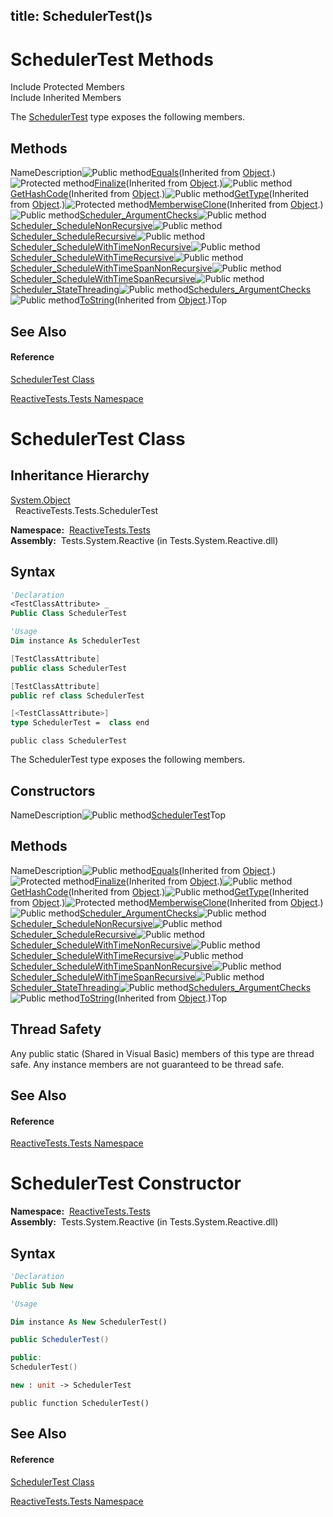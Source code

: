 title: SchedulerTest()s
---
# SchedulerTest Methods

Include Protected Members  
Include Inherited Members

The [SchedulerTest](SchedulerTest/SchedulerTest) type exposes the following members.

## Methods

NameDescription![Public method](https://reactiveui.net/assets/img/Hh303103.pubmethod(en-us,VS.103).gif "Public method")[Equals](https://msdn.microsoft.com/en-us/library/m:system.object.equals(system.object)(v=VS.103))(Inherited from [Object](https://msdn.microsoft.com/en-us/library/e5kfa45b).)![Protected method](https://reactiveui.net/assets/img/Hh303103.protmethod(en-us,VS.103).gif "Protected method")[Finalize](https://msdn.microsoft.com/en-us/library/4k87zsw7)(Inherited from [Object](https://msdn.microsoft.com/en-us/library/e5kfa45b).)![Public method](https://reactiveui.net/assets/img/Hh303103.pubmethod(en-us,VS.103).gif "Public method")[GetHashCode](https://msdn.microsoft.com/en-us/library/zdee4b3y)(Inherited from [Object](https://msdn.microsoft.com/en-us/library/e5kfa45b).)![Public method](https://reactiveui.net/assets/img/Hh303103.pubmethod(en-us,VS.103).gif "Public method")[GetType](https://msdn.microsoft.com/en-us/library/dfwy45w9)(Inherited from [Object](https://msdn.microsoft.com/en-us/library/e5kfa45b).)![Protected method](https://reactiveui.net/assets/img/Hh303103.protmethod(en-us,VS.103).gif "Protected method")[MemberwiseClone](https://msdn.microsoft.com/en-us/library/57ctke0a)(Inherited from [Object](https://msdn.microsoft.com/en-us/library/e5kfa45b).)![Public method](https://reactiveui.net/assets/img/Hh303103.pubmethod(en-us,VS.103).gif "Public method")[Scheduler\_ArgumentChecks](Scheduler/SchedulerTest.Scheduler_ArgumentChecks)![Public method](https://reactiveui.net/assets/img/Hh303103.pubmethod(en-us,VS.103).gif "Public method")[Scheduler\_ScheduleNonRecursive](Scheduler/SchedulerTest.Scheduler_ScheduleNonRecursive)![Public method](https://reactiveui.net/assets/img/Hh303103.pubmethod(en-us,VS.103).gif "Public method")[Scheduler\_ScheduleRecursive](Scheduler/SchedulerTest.Scheduler_ScheduleRecursive)![Public method](https://reactiveui.net/assets/img/Hh303103.pubmethod(en-us,VS.103).gif "Public method")[Scheduler\_ScheduleWithTimeNonRecursive](Scheduler/SchedulerTest.Scheduler_ScheduleWithTimeNonRecursive)![Public method](https://reactiveui.net/assets/img/Hh303103.pubmethod(en-us,VS.103).gif "Public method")[Scheduler\_ScheduleWithTimeRecursive](Scheduler/SchedulerTest.Scheduler_ScheduleWithTimeRecursive)![Public method](https://reactiveui.net/assets/img/Hh303103.pubmethod(en-us,VS.103).gif "Public method")[Scheduler\_ScheduleWithTimeSpanNonRecursive](Scheduler/SchedulerTest.Scheduler_ScheduleWithTimeSpanNonRecursive)![Public method](https://reactiveui.net/assets/img/Hh303103.pubmethod(en-us,VS.103).gif "Public method")[Scheduler\_ScheduleWithTimeSpanRecursive](Scheduler/SchedulerTest.Scheduler_ScheduleWithTimeSpanRecursive)![Public method](https://reactiveui.net/assets/img/Hh303103.pubmethod(en-us,VS.103).gif "Public method")[Scheduler\_StateThreading](Scheduler/SchedulerTest.Scheduler_StateThreading)![Public method](https://reactiveui.net/assets/img/Hh303103.pubmethod(en-us,VS.103).gif "Public method")[Schedulers\_ArgumentChecks](Schedulers/SchedulerTest.Schedulers_ArgumentChecks)![Public method](https://reactiveui.net/assets/img/Hh303103.pubmethod(en-us,VS.103).gif "Public method")[ToString](https://msdn.microsoft.com/en-us/library/7bxwbwt2)(Inherited from [Object](https://msdn.microsoft.com/en-us/library/e5kfa45b).)Top

## See Also

#### Reference

[SchedulerTest Class](SchedulerTest/SchedulerTest)

[ReactiveTests.Tests Namespace](ReactiveTests.Tests/ReactiveTests.Tests)

# SchedulerTest Class

## Inheritance Hierarchy

[System.Object](https://msdn.microsoft.com/en-us/library/e5kfa45b)  
  ReactiveTests.Tests.SchedulerTest

**Namespace:**  [ReactiveTests.Tests](ReactiveTests.Tests/ReactiveTests.Tests)  
**Assembly:**  Tests.System.Reactive (in Tests.System.Reactive.dll)

## Syntax

```vb
'Declaration
<TestClassAttribute> _
Public Class SchedulerTest
```

```vb
'Usage
Dim instance As SchedulerTest
```

```csharp
[TestClassAttribute]
public class SchedulerTest
```

```c++
[TestClassAttribute]
public ref class SchedulerTest
```

```fsharp
[<TestClassAttribute>]
type SchedulerTest =  class end
```

```jscript
public class SchedulerTest
```

The SchedulerTest type exposes the following members.

## Constructors

NameDescription![Public method](https://reactiveui.net/assets/img/Hh303103.pubmethod(en-us,VS.103).gif "Public method")[SchedulerTest](SchedulerTest/SchedulerTest)Top

## Methods

NameDescription![Public method](https://reactiveui.net/assets/img/Hh303103.pubmethod(en-us,VS.103).gif "Public method")[Equals](https://msdn.microsoft.com/en-us/library/m:system.object.equals(system.object)(v=VS.103))(Inherited from [Object](https://msdn.microsoft.com/en-us/library/e5kfa45b).)![Protected method](https://reactiveui.net/assets/img/Hh303103.protmethod(en-us,VS.103).gif "Protected method")[Finalize](https://msdn.microsoft.com/en-us/library/4k87zsw7)(Inherited from [Object](https://msdn.microsoft.com/en-us/library/e5kfa45b).)![Public method](https://reactiveui.net/assets/img/Hh303103.pubmethod(en-us,VS.103).gif "Public method")[GetHashCode](https://msdn.microsoft.com/en-us/library/zdee4b3y)(Inherited from [Object](https://msdn.microsoft.com/en-us/library/e5kfa45b).)![Public method](https://reactiveui.net/assets/img/Hh303103.pubmethod(en-us,VS.103).gif "Public method")[GetType](https://msdn.microsoft.com/en-us/library/dfwy45w9)(Inherited from [Object](https://msdn.microsoft.com/en-us/library/e5kfa45b).)![Protected method](https://reactiveui.net/assets/img/Hh303103.protmethod(en-us,VS.103).gif "Protected method")[MemberwiseClone](https://msdn.microsoft.com/en-us/library/57ctke0a)(Inherited from [Object](https://msdn.microsoft.com/en-us/library/e5kfa45b).)![Public method](https://reactiveui.net/assets/img/Hh303103.pubmethod(en-us,VS.103).gif "Public method")[Scheduler\_ArgumentChecks](Scheduler/SchedulerTest.Scheduler_ArgumentChecks)![Public method](https://reactiveui.net/assets/img/Hh303103.pubmethod(en-us,VS.103).gif "Public method")[Scheduler\_ScheduleNonRecursive](Scheduler/SchedulerTest.Scheduler_ScheduleNonRecursive)![Public method](https://reactiveui.net/assets/img/Hh303103.pubmethod(en-us,VS.103).gif "Public method")[Scheduler\_ScheduleRecursive](Scheduler/SchedulerTest.Scheduler_ScheduleRecursive)![Public method](https://reactiveui.net/assets/img/Hh303103.pubmethod(en-us,VS.103).gif "Public method")[Scheduler\_ScheduleWithTimeNonRecursive](Scheduler/SchedulerTest.Scheduler_ScheduleWithTimeNonRecursive)![Public method](https://reactiveui.net/assets/img/Hh303103.pubmethod(en-us,VS.103).gif "Public method")[Scheduler\_ScheduleWithTimeRecursive](Scheduler/SchedulerTest.Scheduler_ScheduleWithTimeRecursive)![Public method](https://reactiveui.net/assets/img/Hh303103.pubmethod(en-us,VS.103).gif "Public method")[Scheduler\_ScheduleWithTimeSpanNonRecursive](Scheduler/SchedulerTest.Scheduler_ScheduleWithTimeSpanNonRecursive)![Public method](https://reactiveui.net/assets/img/Hh303103.pubmethod(en-us,VS.103).gif "Public method")[Scheduler\_ScheduleWithTimeSpanRecursive](Scheduler/SchedulerTest.Scheduler_ScheduleWithTimeSpanRecursive)![Public method](https://reactiveui.net/assets/img/Hh303103.pubmethod(en-us,VS.103).gif "Public method")[Scheduler\_StateThreading](Scheduler/SchedulerTest.Scheduler_StateThreading)![Public method](https://reactiveui.net/assets/img/Hh303103.pubmethod(en-us,VS.103).gif "Public method")[Schedulers\_ArgumentChecks](Schedulers/SchedulerTest.Schedulers_ArgumentChecks)![Public method](https://reactiveui.net/assets/img/Hh303103.pubmethod(en-us,VS.103).gif "Public method")[ToString](https://msdn.microsoft.com/en-us/library/7bxwbwt2)(Inherited from [Object](https://msdn.microsoft.com/en-us/library/e5kfa45b).)Top

## Thread Safety

Any public static (Shared in Visual Basic) members of this type are thread safe. Any instance members are not guaranteed to be thread safe.

## See Also

#### Reference

[ReactiveTests.Tests Namespace](ReactiveTests.Tests/ReactiveTests.Tests)

# SchedulerTest Constructor

**Namespace:**  [ReactiveTests.Tests](ReactiveTests.Tests/ReactiveTests.Tests)  
**Assembly:**  Tests.System.Reactive (in Tests.System.Reactive.dll)

## Syntax

```vb
'Declaration
Public Sub New
```

```vb
'Usage

Dim instance As New SchedulerTest()
```

```csharp
public SchedulerTest()
```

```c++
public:
SchedulerTest()
```

```fsharp
new : unit -> SchedulerTest
```

```jscript
public function SchedulerTest()
```

## See Also

#### Reference

[SchedulerTest Class](SchedulerTest/SchedulerTest)

[ReactiveTests.Tests Namespace](ReactiveTests.Tests/ReactiveTests.Tests)
